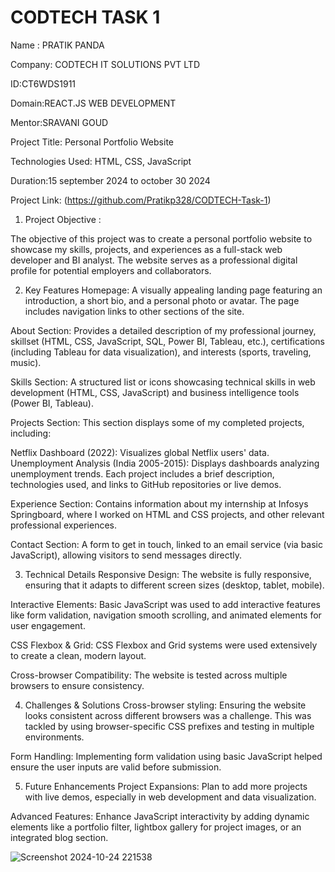 # CODTECH TASK 1 

Name : PRATIK PANDA 

Company: CODTECH IT SOLUTIONS PVT LTD

ID:CT6WDS1911

Domain:REACT.JS WEB DEVELOPMENT

Mentor:SRAVANI GOUD

Project Title: Personal Portfolio Website

Technologies Used: HTML, CSS, JavaScript

Duration:15 september 2024 to october 30 2024

Project Link: (https://github.com/Pratikp328/CODTECH-Task-1)





1. Project Objective :
   
The objective of this project was to create a personal portfolio website to showcase my skills, projects, and experiences as a full-stack web developer and BI analyst. The website serves as a professional digital profile for potential employers and collaborators.

2. Key Features
Homepage: A visually appealing landing page featuring an introduction, a short bio, and a personal photo or avatar. The page includes navigation links to other sections of the site.

About Section: Provides a detailed description of my professional journey, skillset (HTML, CSS, JavaScript, SQL, Power BI, Tableau, etc.), certifications (including Tableau for data visualization), and interests (sports, traveling, music).

Skills Section: A structured list or icons showcasing technical skills in web development (HTML, CSS, JavaScript) and business intelligence tools (Power BI, Tableau).

Projects Section: This section displays some of my completed projects, including:

Netflix Dashboard (2022): Visualizes global Netflix users' data.
Unemployment Analysis (India 2005-2015): Displays dashboards analyzing unemployment trends.
Each project includes a brief description, technologies used, and links to GitHub repositories or live demos.

Experience Section: Contains information about my internship at Infosys Springboard, where I worked on HTML and CSS projects, and other relevant professional experiences.

Contact Section: A form to get in touch, linked to an email service (via basic JavaScript), allowing visitors to send messages directly.

3. Technical Details
Responsive Design: The website is fully responsive, ensuring that it adapts to different screen sizes (desktop, tablet, mobile).

Interactive Elements: Basic JavaScript was used to add interactive features like form validation, navigation smooth scrolling, and animated elements for user engagement.

CSS Flexbox & Grid: CSS Flexbox and Grid systems were used extensively to create a clean, modern layout.

Cross-browser Compatibility: The website is tested across multiple browsers to ensure consistency.

4. Challenges & Solutions
Cross-browser styling: Ensuring the website looks consistent across different browsers was a challenge. This was tackled by using browser-specific CSS prefixes and testing in multiple environments.

Form Handling: Implementing form validation using basic JavaScript helped ensure the user inputs are valid before submission.

5. Future Enhancements
Project Expansions: Plan to add more projects with live demos, especially in web development and data visualization.

Advanced Features: Enhance JavaScript interactivity by adding dynamic elements like a portfolio filter, lightbox gallery for project images, or an integrated blog section.


![Screenshot 2024-10-24 221538](https://github.com/user-attachments/assets/df596573-7c1f-45a4-9f0d-c822ab27f758)















